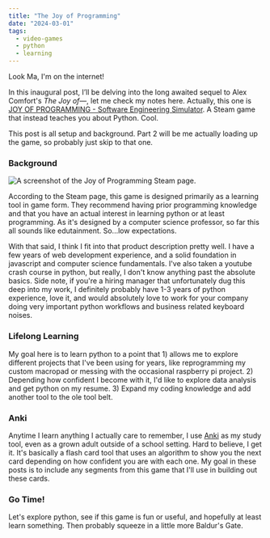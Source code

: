 ```yaml
---
title: "The Joy of Programming"
date: "2024-03-01"
tags:
  - video-games
  - python
  - learning
---
```

Look Ma, I'm on the internet!
<!-- excerpt -->

In this inaugural post, I’ll be delving into the long awaited sequel to Alex Comfort's _The Joy of_—, let me check my notes here. Actually, this one is [JOY OF PROGRAMMING - Software Engineering Simulator](https://store.steampowered.com/app/2216770/JOY_OF_PROGRAMMING__Software_Engineering_Simulator/). A Steam game that instead teaches you about Python. Cool.

This post is all setup and background. Part 2 will be me actually loading up the game, so probably just skip to that one.

### Background

![A screenshot of the Joy of Programming Steam page.](/assets/img/posts/jop1/jop-steam-page.jpg)

According to the Steam page, this game is designed primarily as a learning tool in game form. They recommend having prior programming knowledge and that you have an actual interest in learning python or at least programming. As it's designed by a computer science professor, so far this all sounds like edutainment. So...low expectations.

With that said, I think I fit into that product description pretty well. I have a few years of web development experience, and a solid foundation in javascript and computer science fundamentals. I've also taken a youtube crash course in python, but really, I don't know anything past the absolute basics. Side note, if you're a hiring manager that unfortunately dug this deep into my work, I definitely probably have 1-3 years of python experience, love it, and would absolutely love to work for your company doing very important python workflows and business related keyboard noises.

### Lifelong Learning

My goal here is to learn python to a point that 1) allows me to explore different projects that I've been using for years, like reprogramming my custom macropad or messing with the occasional raspberry pi project. 2) Depending how confident I become with it, I'd like to explore data analysis and get python on my resume. 3) Expand my coding knowledge and add another tool to the ole tool belt.

### Anki

Anytime I learn anything I actually care to remember, I use [Anki](https://apps.ankiweb.net/) as my study tool, even as a grown adult outside of a school setting. Hard to believe, I get it. It's basically a flash card tool that uses an algorithm to show you the next card depending on how confident you are with each one. My goal in these posts is to include any segments from this game that I'll use in building out these cards.

### Go Time!

Let's explore python, see if this game is fun or useful, and hopefully at least learn something. Then probably squeeze in a little more Baldur's Gate.
